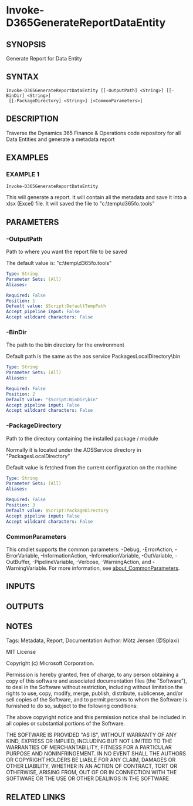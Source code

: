 ﻿---
external help file: d365fo.tools-help.xml
Module Name: d365fo.tools
online version:
schema: 2.0.0
---

# Invoke-D365GenerateReportDataEntity

## SYNOPSIS
Generate Report for Data Entity

## SYNTAX

```
Invoke-D365GenerateReportDataEntity [[-OutputPath] <String>] [[-BinDir] <String>]
 [[-PackageDirectory] <String>] [<CommonParameters>]
```

## DESCRIPTION
Traverse the Dynamics 365 Finance & Operations code repository for all Data Entities and generate a metadata report

## EXAMPLES

### EXAMPLE 1
```
Invoke-D365GenerateReportDataEntity
```

This will generate a report.
It will contain all the metadata and save it into a xlsx (Excel) file.
It will saved the file to "c:\temp\d365fo.tools\"

## PARAMETERS

### -OutputPath
Path to where you want the report file to be saved

The default value is: "c:\temp\d365fo.tools\"

```yaml
Type: String
Parameter Sets: (All)
Aliases:

Required: False
Position: 1
Default value: $Script:DefaultTempPath
Accept pipeline input: False
Accept wildcard characters: False
```

### -BinDir
The path to the bin directory for the environment

Default path is the same as the aos service PackagesLocalDirectory\bin

```yaml
Type: String
Parameter Sets: (All)
Aliases:

Required: False
Position: 2
Default value: "$Script:BinDir\bin"
Accept pipeline input: False
Accept wildcard characters: False
```

### -PackageDirectory
Path to the directory containing the installed package / module

Normally it is located under the AOSService directory in "PackagesLocalDirectory"

Default value is fetched from the current configuration on the machine

```yaml
Type: String
Parameter Sets: (All)
Aliases:

Required: False
Position: 3
Default value: $Script:PackageDirectory
Accept pipeline input: False
Accept wildcard characters: False
```

### CommonParameters
This cmdlet supports the common parameters: -Debug, -ErrorAction, -ErrorVariable, -InformationAction, -InformationVariable, -OutVariable, -OutBuffer, -PipelineVariable, -Verbose, -WarningAction, and -WarningVariable. For more information, see [about_CommonParameters](http://go.microsoft.com/fwlink/?LinkID=113216).

## INPUTS

## OUTPUTS

## NOTES
Tags: Metadata, Report, Documentation
Author: Mötz Jensen (@Splaxi)

MIT License

Copyright (c) Microsoft Corporation.

Permission is hereby granted, free of charge, to any person obtaining a copy
of this software and associated documentation files (the "Software"), to deal
in the Software without restriction, including without limitation the rights
to use, copy, modify, merge, publish, distribute, sublicense, and/or sell
copies of the Software, and to permit persons to whom the Software is
furnished to do so, subject to the following conditions:

The above copyright notice and this permission notice shall be included in all
copies or substantial portions of the Software.

THE SOFTWARE IS PROVIDED "AS IS", WITHOUT WARRANTY OF ANY KIND, EXPRESS OR
IMPLIED, INCLUDING BUT NOT LIMITED TO THE WARRANTIES OF MERCHANTABILITY,
FITNESS FOR A PARTICULAR PURPOSE AND NONINFRINGEMENT.
IN NO EVENT SHALL THE
AUTHORS OR COPYRIGHT HOLDERS BE LIABLE FOR ANY CLAIM, DAMAGES OR OTHER
LIABILITY, WHETHER IN AN ACTION OF CONTRACT, TORT OR OTHERWISE, ARISING FROM,
OUT OF OR IN CONNECTION WITH THE SOFTWARE OR THE USE OR OTHER DEALINGS IN THE
SOFTWARE

## RELATED LINKS
